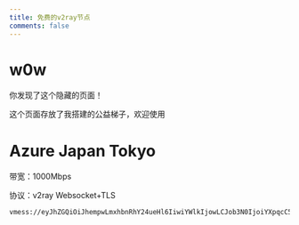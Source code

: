 ```yaml
---
title: 免费的v2ray节点
comments: false
---
```


# w0w

你发现了这个隐藏的页面！

这个页面存放了我搭建的公益梯子，欢迎使用

# Azure Japan Tokyo

带宽：1000Mbps

协议：v2ray Websocket+TLS

```
vmess://eyJhZGQiOiJhempwLmxhbnRhY24ueHl6IiwiYWlkIjowLCJob3N0IjoiYXpqcC5sYW50YWNuLnh5eiIsImlkIjoiMWQ4NzBkNDQtODMyNy00NjU3LWI2MzctYWI0ODk4MWU0YjJmIiwibmV0Ijoid3MiLCJwYXRoIjoiLyIsInBvcnQiOjQ0MywicHMiOiIyMzN2Mi5jb21fYXpqcC5sYW50YWNuLnh5eiIsInNjeSI6ImFlcy0xMjgtZ2NtIiwic25pIjoiYXpqcC5sYW50YWNuLnh5eiIsInRscyI6InRscyIsInR5cGUiOiJub25lIiwidiI6Mn0=
```

